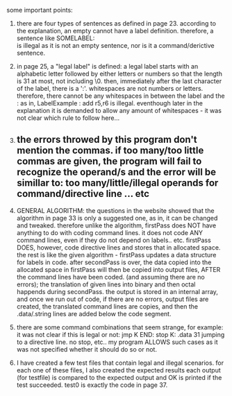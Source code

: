 some important points:

1. there are four types of sentences as defined in page 23.
	according to the explanation, an empty cannot have a label definition.
	therefore, a sentence like   SOMELABEL:   
	is illegal as it is not an empty sentence, nor is it a command/derictive 	 sentence.

2. in page 25, a "legal label" is defined:
	a legal label starts with an alphabetic letter followed by either letters
	or numbers so that the length is 31 at most, not including \0.
	then, immediately after the last character of the label, there is a ':'.
	whitespaces are not numbers or letters.
	therefore, there cannot be any whitespaces in between the label and the :
	as in, LabelExample   : add r5,r6 is illegal.
	eventhough later in the explanation it is demanded to allow any amount
	of whitespaces - it was not clear which rule to follow here...

3. the errors throwed by this program don't mention the commas.
	if too many/too little commas are given, the program will fail to
	recognize the operand/s and the error will be simillar to:
	too many/little/illegal operands for command/directive line ... etc
	------

4. GENERAL ALGORITHM:
	the questions in the website showed that the algorithm in page 33 is
	only a suggested one, as in, it can be changed and tweaked.
	therefore unlike the algorithm, firstPass does NOT have anything to do
	with coding command lines. it does not code ANY command lines, even
	if they do not depend on labels.. etc.
	firstPass DOES, however, code directive lines and stores that in 		allocated space. the rest is like the given algorithm - firstPass updates
	a data structure for labels in code.
	after secondPass is over, the data copied into the allocated space in 		firstPass will then be copied into output files, AFTER the command lines 	 have been coded. (and assuming there are no errors);
	the translation of given lines into binary and then octal happends 		during secondPass. the output is stored in an internal array, and once 		we run out of code, if there are no errors, output files are created,
	the translated command lines are copies, and then the .data/.string
	lines are added below the code segment.

5. there are some command combinations that seem strange, for example:
	it was not clear if this is legal or not:
	jmp K
	END: stop
	K: .data 31
	jumping to a directive line. no stop, etc..
	my program ALLOWS such cases as it was not specified whether it should 		do so or not.

6. I have created a few test files that contain legal and illegal scenarios.
	for each one of these files, I also created the expected results
	each output (for testfile) is compared to the expected output and 
	OK is printed if the test succeeded.
	test0 is exactly the code in page 37.
	
